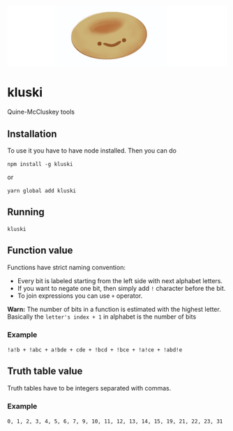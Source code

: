 ![kluski logo](logo.png)

# kluski
Quine-McCluskey tools


## Installation
To use it you have to have node installed. Then you can do 
```
npm install -g kluski
```
or
```
yarn global add kluski
```

## Running
```
kluski
```

## Function value
Functions have strict naming convention:
- Every bit is labeled starting from the left side with next alphabet letters.
- If you want to negate one bit, then simply add `!` character before the bit. 
- To join expressions you can use `+` operator.

**Warn:** The number of bits in a function is estimated with the highest letter. Basically the `letter's index + 1` in alphabet is the number of bits

### Example
```
!a!b + !abc + a!bde + cde + !bcd + !bce + !a!ce + !abd!e
```

## Truth table value
Truth tables have to be integers separated with commas.

### Example
```
0, 1, 2, 3, 4, 5, 6, 7, 9, 10, 11, 12, 13, 14, 15, 19, 21, 22, 23, 31
```
